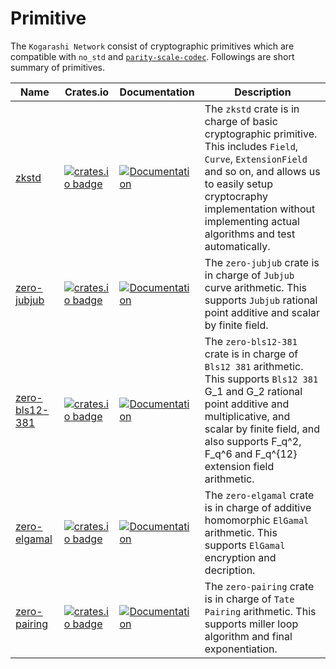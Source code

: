 # Primitive
The `Kogarashi Network` consist of cryptographic primitives which are compatible with `no_std` and [`parity-scale-codec`](https://github.com/paritytech/parity-scale-codec). Followings are short summary of primitives.

|Name|Crates.io|Documentation|Description|
|----|---------|-------------|-----------|
| [zkstd](./crypto) | [![crates.io badge](https://img.shields.io/crates/v/zkstd.svg)](https://crates.io/crates/zkstd) | [![Documentation](https://docs.rs/zkstd/badge.svg)](https://docs.rs/zkstd)|The `zkstd` crate is in charge of basic cryptographic primitive. This includes `Field`, `Curve`, `ExtensionField` and so on, and allows us to easily setup cryptocraphy implementation without implementing actual algorithms and test automatically.|
| [zero-jubjub](./jubjub) | [![crates.io badge](https://img.shields.io/crates/v/zero-jubjub.svg)](https://crates.io/crates/zero-jubjub) | [![Documentation](https://docs.rs/zero-jubjub/badge.svg)](https://docs.rs/zero-jubjub)|The `zero-jubjub` crate is in charge of `Jubjub` curve arithmetic. This supports `Jubjub` rational point additive and scalar by finite field.|
| [zero-bls12-381](./bls12_381) | [![crates.io badge](https://img.shields.io/crates/v/zero-bls12-381.svg)](https://crates.io/crates/zero-bls12-381) | [![Documentation](https://docs.rs/zero-bls12-381/badge.svg)](https://docs.rs/zero-bls12-381)|The `zero-bls12-381` crate is in charge of `Bls12 381` arithmetic. This supports `Bls12 381` G_1 and G_2 rational point additive and multiplicative, and scalar by finite field, and also supports F_q^2, F_q^6 and F_q^{12} extension field arithmetic.|
| [zero-elgamal](./elgamal) | [![crates.io badge](https://img.shields.io/crates/v/zero-elgamal.svg)](https://crates.io/crates/zero-elgamal) | [![Documentation](https://docs.rs/zero-elgamal/badge.svg)](https://docs.rs/zero-elgamal)|The `zero-elgamal` crate is in charge of additive homomorphic `ElGamal` arithmetic. This supports `ElGamal` encryption and decription.|
| [zero-pairing](./pairing) | [![crates.io badge](https://img.shields.io/crates/v/zero-pairing.svg)](https://crates.io/crates/zero-pairing) | [![Documentation](https://docs.rs/zero-pairing/badge.svg)](https://docs.rs/zero-pairing)|The `zero-pairing` crate is in charge of `Tate Pairing` arithmetic. This supports miller loop algorithm and final exponentiation.|
